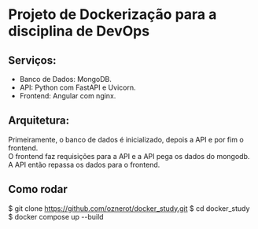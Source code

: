 # Projeto de Dockerização para a disciplina de DevOps
## Serviços:
- Banco de Dados: MongoDB.
- API: Python com FastAPI e Uvicorn.
- Frontend: Angular com nginx.

## Arquitetura:
Primeiramente, o banco de dados é inicializado, depois a API e por fim o frontend.  
O frontend faz requisições para a API e a API pega os dados do mongodb.  
A API então repassa os dados para o frontend.  

## Como rodar
$ git clone https://github.com/oznerot/docker_study.git
$ cd docker_study
$ docker compose up --build
